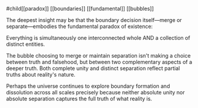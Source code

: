 #child[[paradox]] [[boundaries]] [[fundamental]] [[bubbles]] 

The deepest insight may be that the boundary decision itself—merge or separate—embodies the fundamental paradox of existence:

Everything is simultaneously one interconnected whole AND a collection of distinct entities.

The bubble choosing to merge or maintain separation isn't making a choice between truth and falsehood, but between two complementary aspects of a deeper truth. Both complete unity and distinct separation reflect partial truths about reality's nature.

Perhaps the universe continues to explore boundary formation and dissolution across all scales precisely because neither absolute unity nor absolute separation captures the full truth of what reality is.

